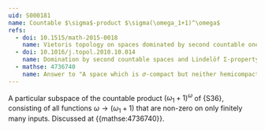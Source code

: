 ```yaml
---
uid: S000181
name: Countable $\sigma$-product $\sigma(\omega_1+1)^\omega$
refs:
  - doi: 10.1515/math-2015-0018
    name: Vietoris topology on spaces dominated by second countable ones
  - doi: 10.1016/j.topol.2010.10.014
    name: Domination by second countable spaces and Lindelöf Σ-property
  - mathse: 4736740
    name: Answer to "A space which is 𝜎-compact but neither hemicompact nor second countable"
---
```


A particular subspace of the countable product $(\omega_1+1)^\omega$
of {S36},
consisting of all functions $\omega \to (\omega_1+1)$ that are non-zero on only finitely many inputs.
Discussed at {{mathse:4736740}}.
